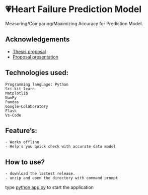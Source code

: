 # 💗Heart Failure Prediction Model

Measuring/Comparing/Maximizing Accuracy for Prediction Model.


## Acknowledgements

 - [Thesis proposal](https://docs.google.com/document/d/1IQe3Nw3bk4S1EnBnp0eftJC5aFsVZTyO/edit?usp=sharing&ouid=107669986898554544562&rtpof=true&sd=true)
 - [Proposal presentation](https://docs.google.com/presentation/d/1bidV-TzWJBCFlaJJP6e8bWn1TNmrG0Xx/edit?usp=sharing&ouid=107669986898554544562&rtpof=true&sd=true)

## Technologies used:
    Programming language: Python
    Sci-kit learn
    Matplotlib
    NumPy
    Pandas
    Google-Colaboratory
    Flask
    Vs-Code

## Feature’s:
    - Works offline
    - Help's you quick check with accurate data model

## How to use?
    - download the lastest release.
    - unzip and open the directory with command prompt
type <abbr title="Hyper Text Markup Language">python app.py</abbr> to start the application 


